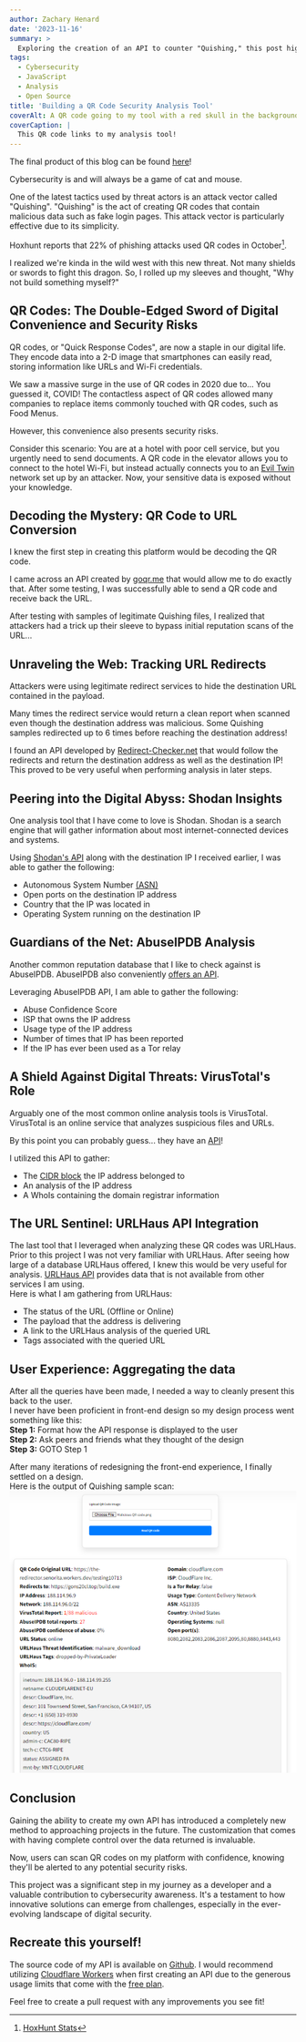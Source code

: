 ```yaml
---
author: Zachary Henard
date: '2023-11-16'
summary: >
  Exploring the creation of an API to counter "Quishing," this post highlights the use of advanced tools for analyzing and mitigating threats from malicious QR codes.
tags:
  - Cybersecurity
  - JavaScript
  - Analysis
  - Open Source
title: 'Building a QR Code Security Analysis Tool'
coverAlt: A QR code going to my tool with a red skull in the background
coverCaption: |
  This QR code links to my analysis tool!
---
```

The final product of this blog can be found [here](https://henard.tech/QRcode-decode.html)!  
  

Cybersecurity is and will always be a game of cat and mouse.  
  
One of the latest tactics used by threat actors is an attack vector called "Quishing". 
"Quishing" is the act of creating QR codes that contain malicious data such as fake login pages. 
This attack vector is particularly effective due to its simplicity.  
  
Hoxhunt reports that 22% of phishing attacks used QR codes in October[^HoxHunt].  
  
I realized we're kinda in the wild west with this new threat. Not many shields or swords to fight this dragon. So, I rolled up my sleeves and thought, "Why not build something myself?"

## QR Codes: The Double-Edged Sword of Digital Convenience and Security Risks

QR codes, or "Quick Response Codes", are now a staple in our digital life. 
They encode data into a 2-D image that smartphones can easily read, storing information like URLs and Wi-Fi credentials.
    
We saw a massive surge in the use of QR codes in 2020 due to... You guessed it, COVID!
The contactless aspect of QR codes allowed many companies to replace items commonly touched with QR codes, such as Food Menus.  

However, this convenience also presents security risks.  
  
Consider this scenario: You are at a hotel with poor cell service, but you urgently need to send documents. 
A QR code in the elevator allows you to connect to the hotel Wi-Fi, but instead actually connects you to an [Evil Twin](https://usa.kaspersky.com/resource-center/preemptive-safety/evil-twin-attacks) network set up by an attacker. 
Now, your sensitive data is exposed without your knowledge.  

## Decoding the Mystery: QR Code to URL Conversion

I knew the first step in creating this platform would be decoding the QR code.  
  
I came across an API created by [goqr.me](https://goqr.me/api/doc/) that would allow me to do exactly that. 
After some testing, I was successfully able to send a QR code and receive back the URL. 
    
After testing with samples of legitimate Quishing files, I realized that attackers had a trick up their sleeve to bypass initial reputation scans of the URL...  

## Unraveling the Web: Tracking URL Redirects

Attackers were using legitimate redirect services to hide the destination URL contained in the payload.  
  
Many times the redirect service would return a clean report when scanned even though the destination address was malicious. 
Some Quishing samples redirected up to 6 times before reaching the destination address! 
  
I found an API developed by [Redirect-Checker.net](https://api.redirect-checker.net) that would follow the redirects and return the destination address as well as the destination IP!  
This proved to be very useful when performing analysis in later steps.

## Peering into the Digital Abyss: Shodan Insights
One analysis tool that I have come to love is Shodan. 
Shodan is a search engine that will gather information about most internet-connected devices and systems. 
  
Using [Shodan's API](https://developer.shodan.io/api) along with the destination IP I received earlier, I was able to gather the following: 
- Autonomous System Number [(ASN)](https://csrc.nist.gov/glossary/term/autonomous_system_number)
- Open ports on the destination IP address
- Country that the IP was located in
- Operating System running on the destination IP

## Guardians of the Net: AbuseIPDB Analysis
Another common reputation database that I like to check against is AbuseIPDB. 
AbuseIPDB also conveniently [offers an API](https://www.abuseipdb.com/api.html).  
    
Leveraging AbuseIPDB API, I am able to gather the following:
- Abuse Confidence Score
- ISP that owns the IP address
- Usage type of the IP address
- Number of times that IP has been reported
- If the IP has ever been used as a Tor relay  

## A Shield Against Digital Threats: VirusTotal's Role
Arguably one of the most common online analysis tools is VirusTotal.
VirusTotal is an online service that analyzes suspicious files and URLs. 
  
By this point you can probably guess... they have an [API](https://docs.virustotal.com/reference/overview)!  
  
I utilized this API to gather: 
- The [CIDR block](https://aws.amazon.com/what-is/cidr/#:~:text=A%20CIDR%20block%20is%20a,regional%20internet%20registries%20(RIR).) the IP address belonged to
- An analysis of the IP address
- A WhoIs containing the domain registrar information  

## The URL Sentinel: URLHaus API Integration
The last tool that I leveraged when analyzing these QR codes was URLHaus.  
Prior to this project I was not very familiar with URLHaus. 
After seeing how large of a database URLHaus offered, I knew this would be very useful for analysis. 
[URLHaus API](https://urlhaus-api.abuse.ch/#urlinfo) provides data that is not available from other services I am using.  
Here is what I am gathering from URLHaus: 
- The status of the URL (Offline or Online)
- The payload that the address is delivering
- A link to the URLHaus analysis of the queried URL
- Tags associated with the queried URL

## User Experience: Aggregating the data
After all the queries have been made, I needed a way to cleanly present this back to the user.  
I never have been proficient in front-end design so my design process went something like this:  
__Step 1:__ Format how the API response is displayed to the user  
__Step 2:__ Ask peers and friends what they thought of the design  
__Step 3:__ GOTO Step 1  

After many iterations of redesigning the front-end experience, I finally settled on a design.  
Here is the output of Quishing sample scan:  
![QR Scan](QR-CodeScan.png)

## Conclusion
Gaining the ability to create my own API has introduced a completely new method to approaching projects in the future. 
The customization that comes with having complete control over the data returned is invaluable.  
  
Now, users can scan QR codes on my platform with confidence, knowing they'll be alerted to any potential security risks.

This project was a significant step in my journey as a developer and a valuable contribution to cybersecurity awareness. It's a testament to how innovative solutions can emerge from challenges, especially in the ever-evolving landscape of digital security.  

## Recreate this yourself!
The source code of my API is available on [Github](https://github.com/zdhenard42/QR-Analysis-API). 
I would recommend utilizing [Cloudflare Workers](https://developers.cloudflare.com/workers/) when first creating an API due to the generous usage limits that come with the [free plan](https://developers.cloudflare.com/workers/platform/pricing/#workers).  
  
Feel free to create a pull request with any improvements you see fit! 


[^HoxHunt]: [HoxHunt Stats](https://www.hoxhunt.com/blog/insights-hoxhunt-cybersecurity-human-risk-benchmark-challenge#:~:text=22%25%20of%20phishing%20attacks%20used%20QR%20codes%20in%20October,-While%20a%20decent&text=We've%20compiled%20a%20significant,first%20weeks%20of%20October%202023.)
